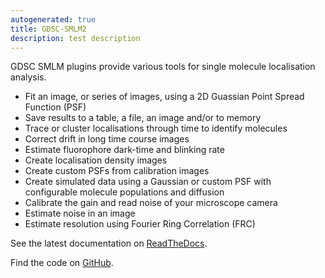 ```yaml
---
autogenerated: true
title: GDSC-SMLM2
description: test description
---
```


GDSC SMLM plugins provide various tools for single molecule localisation analysis.

-   Fit an image, or series of images, using a 2D Guassian Point Spread Function (PSF)
-   Save results to a table, a file, an image and/or to memory
-   Trace or cluster localisations through time to identify molecules
-   Correct drift in long time course images
-   Estimate fluorophore dark-time and blinking rate
-   Create localisation density images
-   Create custom PSFs from calibration images
-   Create simulated data using a Gaussian or custom PSF with configurable molecule populations and diffusion
-   Calibrate the gain and read noise of your microscope camera
-   Estimate noise in an image
-   Estimate resolution using Fourier Ring Correlation (FRC)

See the latest documentation on [ReadTheDocs](https://gdsc-smlm.readthedocs.io/).

Find the code on [GitHub](https://github.com/aherbert/gdsc-smlm).
